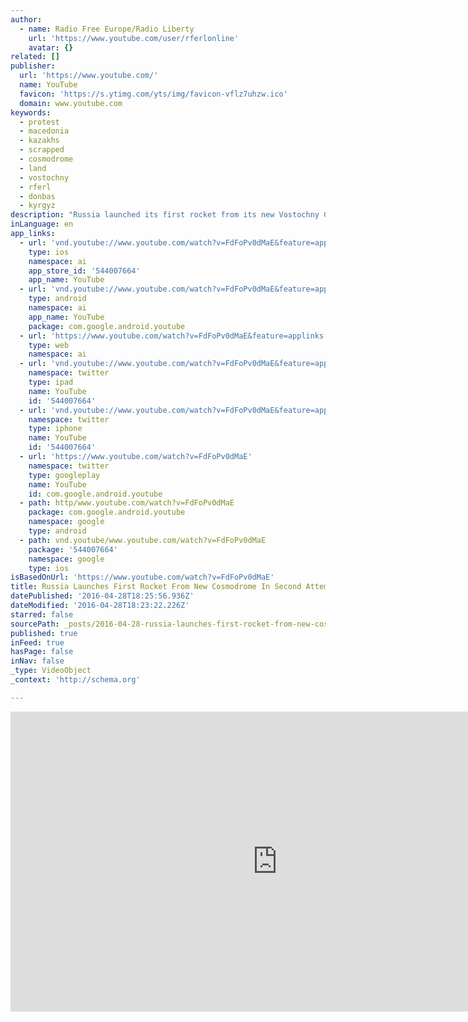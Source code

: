 ```yaml
---
author:
  - name: Radio Free Europe/Radio Liberty
    url: 'https://www.youtube.com/user/rferlonline'
    avatar: {}
related: []
publisher:
  url: 'https://www.youtube.com/'
  name: YouTube
  favicon: 'https://s.ytimg.com/yts/img/favicon-vflz7uhzw.ico'
  domain: www.youtube.com
keywords:
  - protest
  - macedonia
  - kazakhs
  - scrapped
  - cosmodrome
  - land
  - vostochny
  - rferl
  - donbas
  - kyrgyz
description: "Russia launched its first rocket from its new Vostochny Cosmodrome, but on the second attempt. The April 28 launch came a day after President Vladimir Putin showed up at the space center in Russia's far east, but the originally scheduled attempt was scrapped due to a technical problem."
inLanguage: en
app_links:
  - url: 'vnd.youtube://www.youtube.com/watch?v=FdFoPv0dMaE&feature=applinks'
    type: ios
    namespace: ai
    app_store_id: '544007664'
    app_name: YouTube
  - url: 'vnd.youtube://www.youtube.com/watch?v=FdFoPv0dMaE&feature=applinks'
    type: android
    namespace: ai
    app_name: YouTube
    package: com.google.android.youtube
  - url: 'https://www.youtube.com/watch?v=FdFoPv0dMaE&feature=applinks'
    type: web
    namespace: ai
  - url: 'vnd.youtube://www.youtube.com/watch?v=FdFoPv0dMaE&feature=applinks'
    namespace: twitter
    type: ipad
    name: YouTube
    id: '544007664'
  - url: 'vnd.youtube://www.youtube.com/watch?v=FdFoPv0dMaE&feature=applinks'
    namespace: twitter
    type: iphone
    name: YouTube
    id: '544007664'
  - url: 'https://www.youtube.com/watch?v=FdFoPv0dMaE'
    namespace: twitter
    type: googleplay
    name: YouTube
    id: com.google.android.youtube
  - path: http/www.youtube.com/watch?v=FdFoPv0dMaE
    package: com.google.android.youtube
    namespace: google
    type: android
  - path: vnd.youtube/www.youtube.com/watch?v=FdFoPv0dMaE
    package: '544007664'
    namespace: google
    type: ios
isBasedOnUrl: 'https://www.youtube.com/watch?v=FdFoPv0dMaE'
title: Russia Launches First Rocket From New Cosmodrome In Second Attempt
datePublished: '2016-04-28T18:25:56.936Z'
dateModified: '2016-04-28T18:23:22.226Z'
starred: false
sourcePath: _posts/2016-04-28-russia-launches-first-rocket-from-new-cosmodrome-in-second-a.md
published: true
inFeed: true
hasPage: false
inNav: false
_type: VideoObject
_context: 'http://schema.org'

---
```

<iframe src="https://cdn.embedly.com/widgets/media.html?src=https%3A%2F%2Fwww.youtube.com%2Fembed%2FFdFoPv0dMaE%3Ffeature%3Doembed&amp;url=https%3A%2F%2Fwww.youtube.com%2Fwatch%3Fv%3DFdFoPv0dMaE&amp;image=https%3A%2F%2Fi.ytimg.com%2Fvi%2FFdFoPv0dMaE%2Fhqdefault.jpg&amp;key=b7d04c9b404c499eba89ee7072e1c4f7&amp;type=text%2Fhtml&amp;schema=youtube" width="854" height="480" scrolling="no" frameborder="0" allowfullscreen="" style=""></iframe>